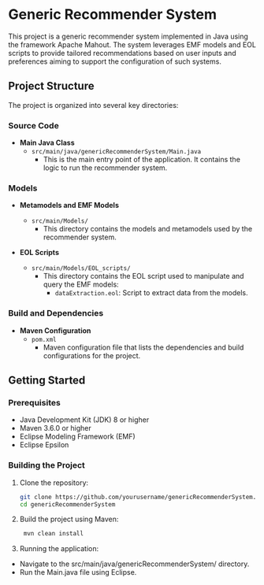 # Generic Recommender System 

This project is a generic recommender system implemented in Java using the framework Apache Mahout. The system leverages EMF models and EOL scripts to provide tailored recommendations based on user inputs and preferences aiming to support the configuration of such systems.

## Project Structure

The project is organized into several key directories:

### Source Code

- **Main Java Class**
  - `src/main/java/genericRecommenderSystem/Main.java`
    - This is the main entry point of the application. It contains the logic to run the recommender system.

### Models

- **Metamodels and EMF Models**
  - `src/main/Models/`
    - This directory contains the models and metamodels used by the recommender system.

- **EOL Scripts**
  - `src/main/Models/EOL_scripts/`
    - This directory contains the EOL script used to manipulate and query the EMF models:
      - `dataExtraction.eol`: Script to extract data from the models.

### Build and Dependencies

- **Maven Configuration**
  - `pom.xml`
    - Maven configuration file that lists the dependencies and build configurations for the project.

## Getting Started

### Prerequisites

- Java Development Kit (JDK) 8 or higher
- Maven 3.6.0 or higher
- Eclipse Modeling Framework (EMF)
- Eclipse Epsilon 

### Building the Project

1. Clone the repository:
   ```bash
   git clone https://github.com/yourusername/genericRecommenderSystem.git
   cd genericRecommenderSystem
2. Build the project using Maven:
   ```bash
    mvn clean install
3. Running the application:
  - Navigate to the src/main/java/genericRecommenderSystem/ directory.
  - Run the Main.java file using Eclipse.
